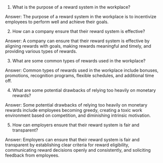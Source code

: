 1. What is the purpose of a reward system in the workplace? 

Answer: The purpose of a reward system in the workplace is to incentivize employees to perform well and achieve their goals.

2. How can a company ensure that their reward system is effective? 

Answer: A company can ensure that their reward system is effective by aligning rewards with goals, making rewards meaningful and timely, and providing various types of rewards.

3. What are some common types of rewards used in the workplace? 

Answer: Common types of rewards used in the workplace include bonuses, promotions, recognition programs, flexible schedules, and additional time off.

4. What are some potential drawbacks of relying too heavily on monetary rewards? 

Answer: Some potential drawbacks of relying too heavily on monetary rewards include employees becoming greedy, creating a toxic work environment based on competition, and diminishing intrinsic motivation.

5. How can employers ensure that their reward system is fair and transparent? 

Answer: Employers can ensure that their reward system is fair and transparent by establishing clear criteria for reward eligibility, communicating reward decisions openly and consistently, and soliciting feedback from employees.